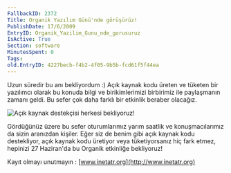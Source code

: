 ```yaml
---
FallbackID: 2372
Title: Organik Yazılım Günü'nde görüşürüz!
PublishDate: 17/6/2009
EntryID: Organik_Yazilim_Gunu_nde_gorusuruz
IsActive: True
Section: software
MinutesSpent: 0
Tags: 
old.EntryID: 4227becb-f4b2-4f05-9b5b-fcd61f5f44ea
---
```

Uzun süredir bu anı bekliyordum :) Açık kaynak kodu üreten ve tüketen
bir yazılımcı olarak bu konuda bilgi ve birikimlerimizi birbirimiz ile
paylaşmanın zamanı geldi. Bu sefer çok daha farklı bir etkinlik beraber
olacağız.

![Açık kaynak destekçisi herkesi
bekliyoruz!](http://cdn.daron.yondem.com/assets/2372/16062009_1.jpg)

Gördüğünüz üzere bu sefer oturumlarımız yarım saatlik ve
konuşmacılarımız da sizin aranızdan kişiler. Eğer siz de benim gibi açık
kaynak kodu destekliyor, açık kaynak kodu üretiyor veya tüketiyorsanız
hiç fark etmez, hepinizi 27 Haziran'da bu Organik etkinliğe bekliyoruz!

Kayıt olmayı unutmayın : [www.inetatr.org](http://www.inetatr.org)


